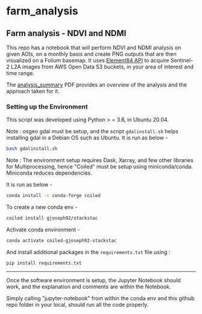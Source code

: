 # farm_analysis

##  Farm analysis - NDVI and NDMI

This repo has a notebook that will perform NDVI and NDMI analysis on given AOIs, on a monthly basis and create PNG outputs that are then visualized on a Folium basemap. It uses [Element84 API](https://www.element84.com/earth-search/) to acquire Sentinel-2 L2A images from AWS Open Data S3 buckets, in your area of interest and time range.

The [analysis_summary](https://github.com/print-sid8/farm_analysis/blob/main/analysis_summary.pdf) PDF provides an overview of the analysis and the approach taken for it.


### Setting up the Environment

This script was developed using Python > = 3.6, in Ubuntu 20.04.


Note : osgeo gdal must be setup, and the script `gdalinstall.sh` helps installing gdal in a Debian OS such as Ubuntu.
It is run as below -

```bash
bash gdalinstall.sh
```

Note : The environment setup requires Dask, Xarray, and few other libraries for Multiprocessing, hence "Coiled" must be setup using miniconda/conda. Miniconda reduces dependencies. 

It is run as below -

```bash
conda install -c conda-forge coiled
```

To create a new conda env -

```bash
coiled install gjoseph92/stackstac
```

Activate conda environment -

```bash
conda activate coiled-gjoseph92-stackstac
```

And install additional packages in the `requirements.txt` file using :

```bash
pip install requirements.txt
```

--------------------

Once the software environment is setup, the Jupyter Notebook should work, and the explanation and comments are within the Notebook.

Simply calling "jupyter-notebook" from within the conda env and this github repo folder in your local, should run all the code properly.